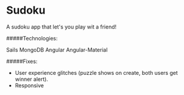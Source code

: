 # Sudoku

A sudoku app that let's you play wit a friend!


#####Technologies:

Sails
MongoDB
Angular
Angular-Material


#####Fixes:

- User experience glitches (puzzle shows on create, both users get winner alert).
- Responsive

